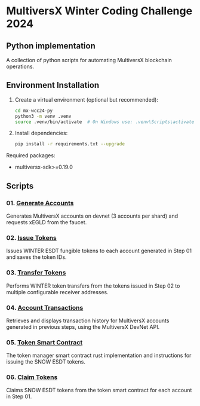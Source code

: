# MultiversX Winter Coding Challenge 2024

## Python implementation

A collection of python scripts for automating MultiversX blockchain operations.

## Environment Installation

1. Create a virtual environment (optional but recommended):

    ```bash
    cd mx-wcc24-py
    python3 -m venv .venv
    source .venv/bin/activate  # On Windows use: .venv\Scripts\activate
    ```

2. Install dependencies:

    ```bash
    pip install -r requirements.txt --upgrade
    ```

Required packages:

- multiversx-sdk>=0.19.0

## Scripts

### 01. [Generate Accounts](01_generate_accounts/README.md)

Generates MultiversX accounts on devnet (3 accounts per shard) and requests xEGLD from the faucet.

### 02. [Issue Tokens](02_issue_tokens/README.md)

Issues WINTER ESDT fungible tokens to each account generated in Step 01 and saves the token IDs.

### 03. [Transfer Tokens](03_transfer_tokens/README.md)

Performs WINTER token transfers from the tokens issued in Step 02 to multiple configurable receiver addresses.

### 04. [Account Transactions](04_account_transactions/README.md)

Retrieves and displays transaction history for MultiversX accounts generated in previous steps, using the MultiversX DevNet API.

### 05. [Token Smart Contract](https://github.com/413x5/mx-wcc24-rs/tree/main)

The token manager smart contract rust implementation and instructions for issuing the SNOW ESDT tokens.

### 06. [Claim Tokens](05_claim_tokens/README.md)

Claims SNOW ESDT tokens from the token smart contract for each account in Step 01.
